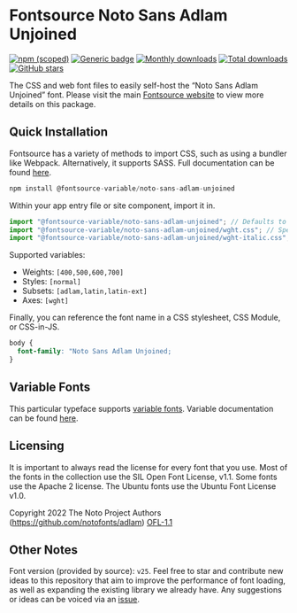 # Fontsource Noto Sans Adlam Unjoined

[![npm (scoped)](https://img.shields.io/npm/v/@fontsource/noto-sans-adlam-unjoined?color=brightgreen)](https://www.npmjs.com/package/@fontsource/noto-sans-adlam-unjoined) [![Generic badge](https://img.shields.io/badge/fontsource-passing-brightgreen)](https://github.com/fontsource/fontsource) [![Monthly downloads](https://badgen.net/npm/dm/@fontsource/noto-sans-adlam-unjoined)](https://github.com/fontsource/fontsource) [![Total downloads](https://badgen.net/npm/dt/@fontsource/noto-sans-adlam-unjoined)](https://github.com/fontsource/fontsource) [![GitHub stars](https://img.shields.io/github/stars/fontsource/fontsource.svg?style=social&label=Star)](https://github.com/fontsource/fontsource/stargazers)

The CSS and web font files to easily self-host the “Noto Sans Adlam Unjoined” font. Please visit the main [Fontsource website](https://fontsource.org/fonts/noto-sans-adlam-unjoined) to view more details on this package.

## Quick Installation

Fontsource has a variety of methods to import CSS, such as using a bundler like Webpack. Alternatively, it supports SASS. Full documentation can be found [here](https://beta.fontsource.org/docs/getting-started/introduction).

```javascript
npm install @fontsource-variable/noto-sans-adlam-unjoined
```

Within your app entry file or site component, import it in.

```javascript
import "@fontsource-variable/noto-sans-adlam-unjoined"; // Defaults to wght axis
import "@fontsource-variable/noto-sans-adlam-unjoined/wght.css"; // Specify axis
import "@fontsource-variable/noto-sans-adlam-unjoined/wght-italic.css"; // Specify axis and style

```

Supported variables:
- Weights: `[400,500,600,700]`
- Styles: `[normal]`
- Subsets: `[adlam,latin,latin-ext]`
- Axes: `[wght]`

Finally, you can reference the font name in a CSS stylesheet, CSS Module, or CSS-in-JS.

```css
body {
  font-family: "Noto Sans Adlam Unjoined;
}
```

## Variable Fonts

This particular typeface supports [variable fonts](https://developer.mozilla.org/en-US/docs/Web/CSS/CSS_Fonts/Variable_Fonts_Guide).
Variable documentation can be found [here](https://fontsource.org/docs/variable-fonts).

## Licensing
It is important to always read the license for every font that you use.
Most of the fonts in the collection use the SIL Open Font License, v1.1. Some fonts use the Apache 2 license. The Ubuntu fonts use the Ubuntu Font License v1.0.

Copyright 2022 The Noto Project Authors (https://github.com/notofonts/adlam)
[OFL-1.1](http://scripts.sil.org/OFL)

## Other Notes
Font version (provided by source): `v25`.
Feel free to star and contribute new ideas to this repository that aim to improve the performance of font loading, as well as expanding the existing library we already have. Any suggestions or ideas can be voiced via an [issue](https://github.com/fontsource/fontsource/issues).